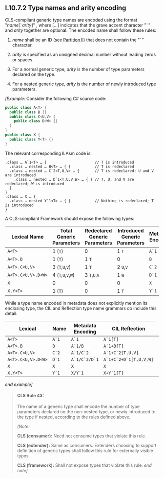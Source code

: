 ## I.10.7.2 Type names and arity encoding

CLS-compliant generic type names are encoded using the format "*name*\[`` ` ``*arity*\]" , where \[&hellip;\] indicates that the grave accent character "`` ` ``" and *arity* together are optional. The encoded name shall follow these rules:

 1. *name* shall be an ID (see [Partition II](#todo-missing-hyperlink)) that does not contain the "`` ` ``" character.

 2. *arity* is specified as an unsigned decimal number without leading zeros or spaces.

 3. For a normal generic type, *arity* is the number of type parameters declared on the type.

 4. For a nested generic type, *arity* is the number of newly introduced type parameters.

_[Example:_ Consider the following C# source code:

 ```csharp
 public class A<T> {
   public class B {}
   public class C<U,V> {
     public class D<W> {}
   }
 }
 public class X {
   public class Y<T> {}
 }
 ```

The relevant corresponding ILAsm code is:

 ```ilasm
 .class … A`1<T> … {                      // T is introduced
   .class … nested … B<T> … { }           // T is redeclared
   .class … nested … C`2<T,U,V> … {       // T is redeclared; U and V are introduced
     .class … nested … D`1<T,U,V,W> … { } // T, U, and V are redeclared; W is introduced
   }
 }
 .class … X … {
   .class … nested Y`1<T> … { }           // Nothing is redeclared; T is introduced
 }
 ```

A CLS-compliant Framework should expose the following types:

 Lexical Name | Total Generic Parameters | Redeclared Generic Parameters | Introduced Generic Parameters | Metadata Encoding
 ---- | ---- | ---- | ---- | ----
 `A<T>` | 1 (`T`) | 0 | 1 `T` | ``A`1``
 `A<T>.B` | 1 (`T`) | 1 `T` | 0 | `B`
 `A<T>.C<U,V>` | 3 (`T`,`U`,`V`) | 1 `T` | 2 `U`,`V` | ``C`2``
 `A<T>.C<U,V>.D<W>` | 4 (`T`,`U`,`V`,`W`) | 3 `T`,`U`,`V` | 1 `W` | ``D`1``
 `X` | 0 | 0 | 0 | `X`
 `X.Y<T>` | 1 (`T`) | 0 | 1 `T` | ``Y`1``
 
While a type name encoded in metadata does not explicitly mention its enclosing type, the CIL and Reflection type name grammars do include this detail:

 Lexical | Name | Metadata Encoding | CIL Reflection
 ---- | ---- | ---- | ----
 `A<T>` | ``A`1`` <td> ``A`1`` | ``A`1[T]``
 `A<T>.B` | `B` | ``A`1/B`` <td> ``A`1+B[T]``
 `A<T>.C<U,V>` | ``C`2`` <td> ``A`1/C`2`` <td> ``A`1+C`2[T,U,V]``
 `A<T>.C<U,V>.D<W>` | ``D`1`` <td> ``A`1/C`2/D`1`` | ``A`1+C`2+D`1[T,U,V,W]``
 `X` | `X` | `X` | `X`
 `X.Y<T>` | ``Y`1`` <td> ``X/Y`1`` | ``X+Y`1[T]``

_end example]_

> #### CLS Rule 43:
>
> The name of a generic type shall encode the number of type parameters declared on the non-nested type, or newly introduced to the type if nested, according to the rules defined above.
>
> _[Note:_
>
> **CLS (consumer):** Need not consume types that violate this rule.
>
> **CLS (extender):** Same as consumers. Extenders choosing to support definition of generic types shall follow this rule for externally visible types.
>
> **CLS (framework):** Shall not expose types that violate this rule. _end note]_
